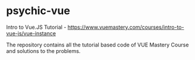 # psychic-vue
Intro to Vue.JS Tutorial - https://www.vuemastery.com/courses/intro-to-vue-js/vue-instance

The repository contains all the tutorial based code of VUE Mastery Course and solutions to the problems. 
